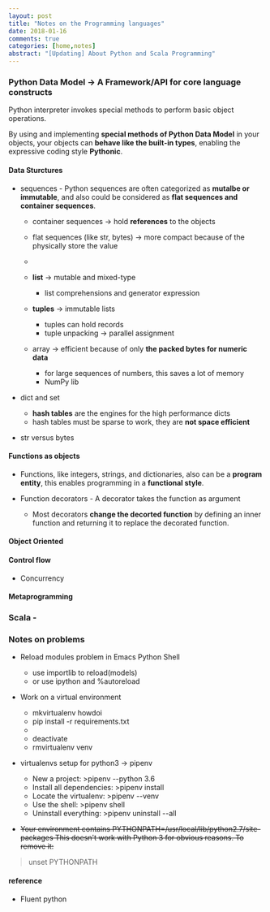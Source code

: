 ```yaml
---
layout: post
title: "Notes on the Programming languages"
date: 2018-01-16
comments: true
categories: [home,notes]
abstract: "[Updating] About Python and Scala Programming"
---
```


### Python Data Model -> A Framework/API for core language constructs

Python interpreter invokes special methods to perform basic object operations.

By using and implementing **special methods of Python Data Model** in your objects, your objects can **behave like the built-in types**, enabling the expressive coding style **Pythonic**.

#### Data Sturctures
  * sequences - Python sequences are often categorized as **mutalbe or immutable**, and also could be considered as **flat sequences and container sequences**.
    + container sequences -> hold **references** to the objects
    + flat sequences (like str, bytes) -> more compact because of the physically store the value
    + 
    + **list** -> mutable and mixed-type
      - list comprehensions and generator expression

    + **tuples** -> immutable lists
      - tuples can hold records
      - tuple unpacking -> parallel assignment

    + array -> efficient because of only **the packed bytes for numeric data**
      - for large sequences of numbers, this saves a lot of memory
      - NumPy lib
  
  * dict and set
    + **hash tables** are the engines for the high performance dicts
    + hash tables must be sparse to work, they are **not space efficient**
  
  * str versus bytes

#### Functions as objects
  * Functions, like integers, strings, and dictionaries, also can be a **program entity**, this enables programming in a **functional style**.
  
  * Function decorators - A decorator takes the function as argument  
    + Most decorators **change the decorted function** by defining an inner function and returning it to replace the decorated function.



  
#### Object Oriented


#### Control flow  
  * Concurrency 


#### Metaprogramming 


### Scala -

### Notes on problems
 * Reload modules problem in Emacs Python Shell
   - use importlib to reload(models) 
   - or use ipython and  %autoreload

 * Work on a virtual environment 
   - mkvirtualenv howdoi
   - pip install -r requirements.txt
   - 
   - deactivate 
   - rmvirtualenv venv 

 * virtualenvs setup for python3 -> pipenv
   - New a project: >pipenv --python 3.6
   - Install all dependencies:  >pipenv install
   - Locate the virtualenv: >pipenv --venv
   - Use the shell: >pipenv shell
   - Uninstall everything:  >pipenv uninstall --all

 * <del>Your environment contains PYTHONPATH=/usr/local/lib/python2.7/site-packages
This doesn't work with Python 3 for obvious reasons. To remove it:
> unset PYTHONPATH </del>


#### reference
* Fluent python
